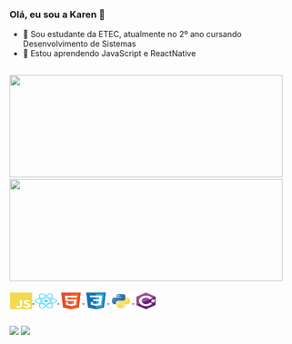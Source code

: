 ### Olá, eu sou a Karen 👋

- 🔭 Sou estudante da ETEC, atualmente no 2º ano cursando Desenvolvimento de Sistemas
- 🌱 Estou aprendendo JavaScript e ReactNative

##
<div style="display: flex; flex-direction: row; wrap: no-wrap;" align="left">
  <a href="https://github.com/karengoncalves8">
  <img height="180em" width="480em" src="https://github-readme-stats.vercel.app/api?username=karengoncalves8&show_icons=true&theme=aura&include_all_commits=true&count_private=true"/>
  <img height="180em" width="480em" src="https://github-readme-stats.vercel.app/api/top-langs/?username=karengoncalves8&layout=compact&langs_count=7&theme=aura"/>
</div>
<div style="display: inline_block"><br>
  <img align="center" alt="Rafa-Js" height="30" width="40" src="https://raw.githubusercontent.com/devicons/devicon/master/icons/javascript/javascript-plain.svg">
  <img align="center" alt="Rafa-React" height="30" width="40" src="https://raw.githubusercontent.com/devicons/devicon/master/icons/react/react-original.svg">
  <img align="center" alt="Rafa-HTML" height="30" width="40" src="https://raw.githubusercontent.com/devicons/devicon/master/icons/html5/html5-original.svg">
  <img align="center" alt="Rafa-CSS" height="30" width="40" src="https://raw.githubusercontent.com/devicons/devicon/master/icons/css3/css3-original.svg">
  <img align="center" alt="Rafa-Python" height="30" width="40" src="https://raw.githubusercontent.com/devicons/devicon/master/icons/python/python-original.svg">
  <img align="center" alt="Rafa-Csharp" height="30" width="40" src="https://raw.githubusercontent.com/devicons/devicon/master/icons/csharp/csharp-original.svg">
 </div>
  
 ##
  
<div> 
  <a href="https://www.instagram.com/karen__cgoncalves/" target="_blank"><img src="https://img.shields.io/badge/-Instagram-%23E4405F?style=for-the-badge&logo=instagram&logoColor=white" target="_blank"></a>
  <a href="https://www.linkedin.com/in/karen-gon%C3%A7alves-462ab3212/" target="_blank"><img src="https://img.shields.io/badge/-LinkedIn-%230077B5?style=for-the-badge&logo=linkedin&logoColor=white" target="_blank"></a> 
</div>
